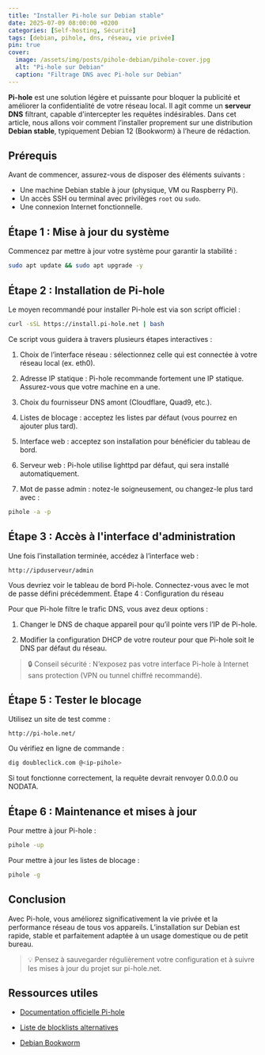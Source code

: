 ```yaml
---
title: "Installer Pi-hole sur Debian stable"
date: 2025-07-09 08:00:00 +0200
categories: [Self-hosting, Sécurité]
tags: [debian, pihole, dns, réseau, vie privée]
pin: true
cover:
  image: /assets/img/posts/pihole-debian/pihole-cover.jpg
  alt: "Pi-hole sur Debian"
  caption: "Filtrage DNS avec Pi-hole sur Debian"
---
```


**Pi-hole** est une solution légère et puissante pour bloquer la publicité et améliorer la confidentialité de votre réseau local. Il agit comme un **serveur DNS** filtrant, capable d'intercepter les requêtes indésirables. Dans cet article, nous allons voir comment l’installer proprement sur une distribution **Debian stable**, typiquement Debian 12 (Bookworm) à l’heure de rédaction.

## Prérequis

Avant de commencer, assurez-vous de disposer des éléments suivants :

- Une machine Debian stable à jour (physique, VM ou Raspberry Pi).
- Un accès SSH ou terminal avec privilèges `root` ou `sudo`.
- Une connexion Internet fonctionnelle.

## Étape 1 : Mise à jour du système

Commencez par mettre à jour votre système pour garantir la stabilité :

```bash
sudo apt update && sudo apt upgrade -y
```

## Étape 2 : Installation de Pi-hole

Le moyen recommandé pour installer Pi-hole est via son script officiel :

```bash
curl -sSL https://install.pi-hole.net | bash
```

Ce script vous guidera à travers plusieurs étapes interactives :

  1. Choix de l’interface réseau : sélectionnez celle qui est connectée à votre réseau local (ex. eth0).

  2. Adresse IP statique : Pi-hole recommande fortement une IP statique. Assurez-vous que votre machine en a une.

  3. Choix du fournisseur DNS amont (Cloudflare, Quad9, etc.).

  4. Listes de blocage : acceptez les listes par défaut (vous pourrez en ajouter plus tard).

  5. Interface web : acceptez son installation pour bénéficier du tableau de bord.

  6. Serveur web : Pi-hole utilise lighttpd par défaut, qui sera installé automatiquement.

  7. Mot de passe admin : notez-le soigneusement, ou changez-le plus tard avec :
  
  ```bash
  pihole -a -p
  ```

## Étape 3 : Accès à l'interface d'administration

Une fois l’installation terminée, accédez à l’interface web :

```arduino
http://ipduserveur/admin
```

Vous devriez voir le tableau de bord Pi-hole. Connectez-vous avec le mot de passe défini précédemment.
Étape 4 : Configuration du réseau

Pour que Pi-hole filtre le trafic DNS, vous avez deux options :

  1. Changer le DNS de chaque appareil pour qu’il pointe vers l’IP de Pi-hole.

  2. Modifier la configuration DHCP de votre routeur pour que Pi-hole soit le DNS par défaut du réseau.

> 🔒 Conseil sécurité : N’exposez pas votre interface Pi-hole à Internet sans protection (VPN ou tunnel chiffré recommandé).

## Étape 5 : Tester le blocage

Utilisez un site de test comme :

```arduino
http://pi-hole.net/
```

Ou vérifiez en ligne de commande :

```bash
dig doubleclick.com @<ip-pihole>
```

Si tout fonctionne correctement, la requête devrait renvoyer 0.0.0.0 ou NODATA.

## Étape 6 : Maintenance et mises à jour

Pour mettre à jour Pi-hole :

```bash
pihole -up
```

Pour mettre à jour les listes de blocage :

```bash
pihole -g
```

## Conclusion

Avec Pi-hole, vous améliorez significativement la vie privée et la performance réseau de tous vos appareils. L’installation sur Debian est rapide, stable et parfaitement adaptée à un usage domestique ou de petit bureau.

> 💡 Pensez à sauvegarder régulièrement votre configuration et à suivre les mises à jour du projet sur pi-hole.net.

## Ressources utiles

- [Documentation officielle Pi-hole](https://docs.pi-hole.net/)

- [Liste de blocklists alternatives](https://firebog.net/)

- [Debian Bookworm](https://www.debian.org/releases/bookworm/)
